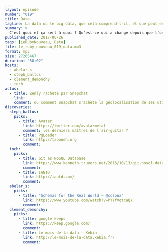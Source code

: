 ```yaml
---
layout: episode
number: "019"
title: Data
tagline: La data ou le big data, que cela comprend-t-il, et que peut en faire l'entreprise la possède ?
summary: >
  C'est quoi et ça sert à quoi ? Qu'est-ce qui a changé depuis que l'on stocke des données ? Comment faire pour "passer à la data ?
published_date: 2017-06-26
tags: [LeRubyNouveau, Data]
file: le_ruby_nouveau_019_data.mp3
format: mp3
size: 27265467
duration: "58:02"
hosts:
  - abelar_s
  - steph_baltus
  - clement_demonchy
  - toch
actus:
  - title: Zenly racheté par Snapchat
    link:
    comment: ou comment Snapchat s'achète la géolocalisation de ses utilisateurs.
discoveries:
  steph_baltus:
    picks:
      - title: Avatar
        link: https://twitter.com/avatarmetal
        comment: les derniers maîtres de l'air-guitar ?
      - title: PgLoader
        link: http://tapoueh.org
        comment:
  toch:
    picks:
      - title: Git as NoSQL Database
        link: https://www.kenneth-truyers.net/2016/10/13/git-nosql-database/
        comment:
      - title: IANTD
        link: http://iantd.com/
        comment:
  abelar_s:
    picks:
      - title: "Schemas for the Real World – @cczona"
        link: https://www.youtube.com/watch?v=PYYfVqtcWQY
        comment:
  clement_demonchy:
    picks:
      - title: google keeps
        link: https://keep.google.com/
        comment:
      - title: Le mois de la data — Xebia
        link: http://le-mois-de-la-data.xebia.fr/
        comment:
---
```

